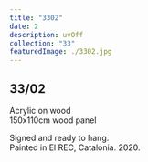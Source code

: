 ```yaml
---
title: "3302"
date: 2
description: uvOff
collection: "33"
featuredImage: ./3302.jpg
---
```


## 33/02

Acrylic on wood<br/>
150x110cm wood panel

Signed and ready to hang.<br/>
Painted in El REC, Catalonia. 2020.